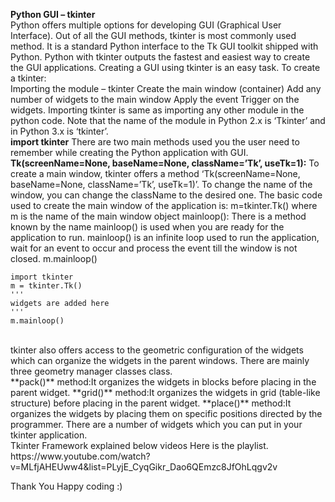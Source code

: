 **Python GUI – tkinter**
<br />
Python offers multiple options for developing GUI (Graphical User Interface). Out of all the GUI methods, tkinter is most commonly used method. It is a standard Python interface to the Tk GUI toolkit shipped with Python. Python with tkinter outputs the fastest and easiest way to create the GUI applications. Creating a GUI using tkinter is an easy task.
To create a tkinter:
<br />
Importing the module – tkinter
Create the main window (container)
Add any number of widgets to the main window
Apply the event Trigger on the widgets.
Importing tkinter is same as importing any other module in the python code. Note that the name of the module in Python 2.x is ‘Tkinter’ and in Python 3.x is ‘tkinter’.
<br />
**import tkinter**
There are two main methods used you the user need to remember while creating the Python application with GUI.
<br />
**Tk(screenName=None,  baseName=None,  className=’Tk’,  useTk=1):** To create a main window, tkinter offers a method ‘Tk(screenName=None,  baseName=None,  className=’Tk’,  useTk=1)’. To change the name of the window, you can change the className to the desired one. The basic code used to create the main window of the application is:
m=tkinter.Tk() where m is the name of the main window object
mainloop(): There is a method known by the name mainloop() is used when you are ready for the application to run. mainloop() is an infinite loop used to run the application, wait for an event to occur and process the event till the window is not closed.
m.mainloop()
<br />
```
import tkinter 
m = tkinter.Tk() 
'''
widgets are added here 
'''
m.mainloop()
```
<br />
tkinter also offers access to the geometric configuration of the widgets which can organize the widgets in the parent windows. There are mainly three geometry manager classes class.
<br />
**pack()** method:It organizes the widgets in blocks before placing in the parent widget.
**grid()** method:It organizes the widgets in grid (table-like structure) before placing in the parent widget.
**place()** method:It organizes the widgets by placing them on specific positions directed by the programmer.
There are a number of widgets which you can put in your tkinter application. 
<br />
Tkinter Framework explained below videos
Here is the playlist.
<br />
https://www.youtube.com/watch?v=MLfjAHEUww4&list=PLyjE_CyqGikr_Dao6QEmzc8JfOhLqgv2v

Thank You
Happy coding :)
